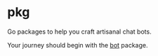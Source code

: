 # pkg

Go packages to help you craft artisanal chat bots.

Your journey should begin with the [bot](https://github.com/StreamMeBots/pkg/tree/master/bot) package.
